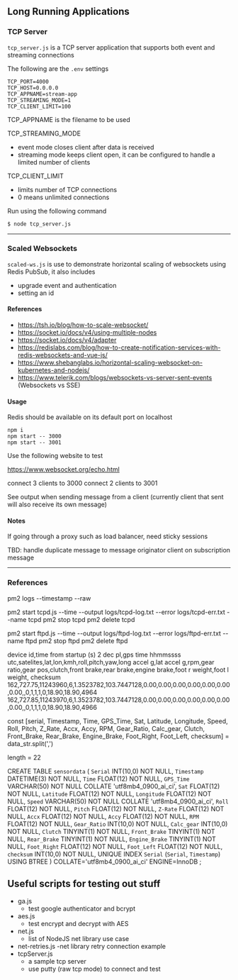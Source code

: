 ## Long Running Applications


### TCP Server

`tcp_server.js` is a TCP server application that supports both event and streaming connections

The following are the `.env` settings

```
TCP_PORT=4000
TCP_HOST=0.0.0.0
TCP_APPNAME=stream-app
TCP_STREAMING_MODE=1
TCP_CLIENT_LIMIT=100
```

TCP_APPNAME is the filename to be used

TCP_STREAMING_MODE
- event mode closes client after data is received
- streaming mode keeps client open, it can be configured to handle a limited number of clients

TCP_CLIENT_LIMIT
- limits number of TCP connections
- 0 means unlimited connections


Run using the following command

```bash
$ node tcp_server.js
```
---

### Scaled Websockets

`scaled-ws.js` is use to demonstrate horizontal scaling of websockets using Redis PubSub, it also includes
- upgrade event and authentication
- setting an id

#### References

- https://tsh.io/blog/how-to-scale-websocket/
- https://socket.io/docs/v4/using-multiple-nodes
- https://socket.io/docs/v4/adapter
- https://redislabs.com/blog/how-to-create-notification-services-with-redis-websockets-and-vue-js/
- https://www.shebanglabs.io/horizontal-scaling-websocket-on-kubernetes-and-nodejs/
- https://www.telerik.com/blogs/websockets-vs-server-sent-events (Websockets vs SSE)

#### Usage

Redis should be available on its default port on localhost

```
npm i
npm start -- 3000
npm start -- 3001
```

Use the following website to test

https://www.websocket.org/echo.html

connect 3 clients to 3000
connect 2 clients to 3001

See output when sending message from a client (currently client that sent will also receive its own message)

#### Notes

If going through a proxy such as load balancer, need sticky sessions

TBD: handle duplicate message to message originator client on subscription message


---

### References

pm2 logs --timestamp --raw

pm2 start tcpd.js --time --output logs/tcpd-log.txt --error logs/tcpd-err.txt --name tcpd
pm2 stop tcpd
pm2 delete tcpd

pm2 start ftpd.js --time --output logs/ftpd-log.txt --error logs/ftpd-err.txt --name ftpd
pm2 stop ftpd
pm2 delete ftpd


device id,time from startup (s) 2 dec pl,gps time hhmmssss utc,satelites,lat,lon,kmh,roll,pitch,yaw,long accel g,lat accel g,rpm,gear ratio,gear pos,clutch,front brake,rear brake,engine brake,foot r weight,foot l weight, checksum
162,727.75,11243960,6,1.3523782,103.7447128,0.00,0.00,0.00,0.00,0.00,0.00,0.00,,0,1,1,1,0,18.90,18.90,4964
162,727.85,11243970,6,1.3523782,103.7447128,0.00,0.00,0.00,0.00,0.00,0.00,0.00,,0,1,1,1,0,18.90,18.90,4966



const [serial, Timestamp, Time, GPS_Time, Sat, Latitude, Longitude, Speed, Roll, Pitch, Z_Rate, Accx, Accy, RPM, Gear_Ratio, Calc_gear, Clutch, Front_Brake, Rear_Brake, Engine_Brake, Foot_Right, Foot_Left, checksum] = data_str.split(',')

length = 22

CREATE TABLE `sensordata` (
	`Serial` INT(10,0) NOT NULL,
	`Timestamp` DATETIME(3) NOT NULL,
	`Time` FLOAT(12) NOT NULL,
	`GPS_Time` VARCHAR(50) NOT NULL COLLATE 'utf8mb4_0900_ai_ci',
	`Sat` FLOAT(12) NOT NULL,
	`Latitude` FLOAT(12) NOT NULL,
	`Longitude` FLOAT(12) NOT NULL,
	`Speed` VARCHAR(50) NOT NULL COLLATE 'utf8mb4_0900_ai_ci',
	`Roll` FLOAT(12) NOT NULL,
	`Pitch` FLOAT(12) NOT NULL,
	`Z-Rate` FLOAT(12) NOT NULL,
	`Accx` FLOAT(12) NOT NULL,
	`Accy` FLOAT(12) NOT NULL,
	`RPM` FLOAT(12) NOT NULL,
	`Gear_Ratio` INT(10,0) NOT NULL,
	`Calc_gear` INT(10,0) NOT NULL,
	`Clutch` TINYINT(1) NOT NULL,
	`Front_Brake` TINYINT(1) NOT NULL,
	`Rear_Brake` TINYINT(1) NOT NULL,
	`Engine_Brake` TINYINT(1) NOT NULL,
	`Foot_Right` FLOAT(12) NOT NULL,
	`Foot_Left` FLOAT(12) NOT NULL,
	`checksum` INT(10,0) NOT NULL,
	UNIQUE INDEX `Serial` (`Serial`, `Timestamp`) USING BTREE
)
COLLATE='utf8mb4_0900_ai_ci'
ENGINE=InnoDB
;





## Useful scripts for testing out stuff

- ga.js
  - test google authenticator and bcrypt
- aes.js
  - test encrypt and decrypt with AES
- net.js
  - list of NodeJS net library use case
- net-retries.js
  -net library retry connection example
- tcpServer.js
  - a sample tcp server
  - use putty (raw tcp mode) to connect and test
